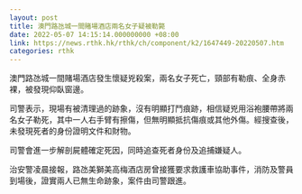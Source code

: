 ```yaml
---
layout: post
title: 澳門路氹城一間賭場酒店兩名女子疑被勒斃
date: 2022-05-07 14:15:14.000000000 +08:00
link: https://news.rthk.hk/rthk/ch/component/k2/1647449-20220507.htm
categories: rthk
---
```


澳門路氹城一間賭場酒店發生懷疑兇殺案，兩名女子死亡，頸部有勒痕、全身赤裸，被發現仰臥窗邊。

司警表示，現場有被清理過的跡象，沒有明顯打鬥痕跡，相信疑兇用浴袍腰帶將兩名女子勒死，其中一人右手臂有擦傷，但無明顯抵抗傷痕或其他外傷。經搜查後，未發現死者的身份證明文件和財物。

司警會進一步解剖屍體確定死因，同時追查死者身份及追捕嫌疑人。

治安警凌晨接報，路氹美獅美高梅酒店房曾接獲要求救護車協助事件，消防及警員到場後，證實兩人已無生命跡象，案件由司警跟進。

